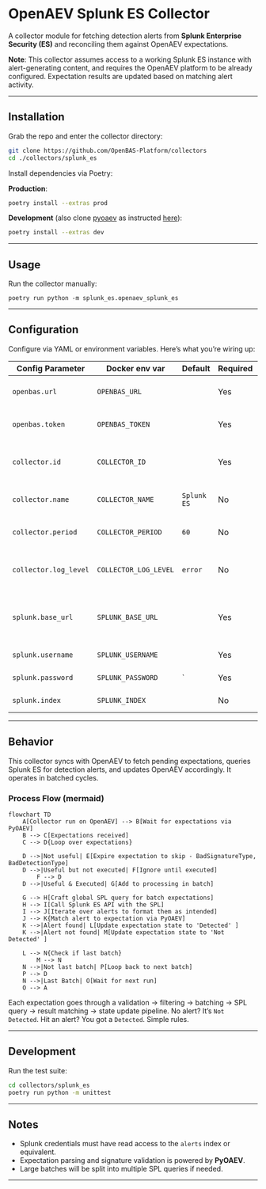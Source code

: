 # OpenAEV Splunk ES Collector

A collector module for fetching detection alerts from **Splunk Enterprise Security (ES)** and reconciling them against OpenAEV expectations.

**Note**: This collector assumes access to a working Splunk ES instance with alert-generating content, and requires the OpenAEV platform to be already configured. Expectation results are updated based on matching alert activity.

---

## Installation

Grab the repo and enter the collector directory:

```bash
git clone https://github.com/OpenBAS-Platform/collectors
cd ./collectors/splunk_es
```

Install dependencies via Poetry:

**Production**:

```bash
poetry install --extras prod
```

**Development** (also clone [pyoaev](OpenBAS-Platform/client-python) as instructed [here](../README.md#simultaneous-development-on-pyobas-and-a-collector)):

```bash
poetry install --extras dev
```

---

## Usage

Run the collector manually:

```bash'
poetry run python -m splunk_es.openaev_splunk_es
```

---

## Configuration

Configure via YAML or environment variables. Here’s what you’re wiring up:

| Config Parameter      | Docker env var        | Default     | Required | Description                                                |
|-----------------------|-----------------------|-------------|----------|------------------------------------------------------------|
| `openbas.url`         | `OPENBAS_URL`         |             | Yes      | URL of the OpenAEV backend                                 |
| `openbas.token`       | `OPENBAS_TOKEN`       |             | Yes      | OpenAEV authentication token                               |
| `collector.id`        | `COLLECTOR_ID`        |             | Yes      | Unique identifier for this collector instance              |
| `collector.name`      | `COLLECTOR_NAME`      | `Splunk ES` | No       | Display name for the collector in UI                       |
| `collector.period`    | `COLLECTOR_PERIOD`    | `60`        | No       | Collection run frequency (seconds)                         |
| `collector.log_level` | `COLLECTOR_LOG_LEVEL` | `error`     | No       | Logging level (e.g., debug, info, warning, error)          |
| `splunk.base_url`     | `SPLUNK_BASE_URL`     |             | Yes      | Base URL for the Splunk Management API (usually port 8089) |
| `splunk.username`     | `SPLUNK_USERNAME`     |             | Yes      | Splunk API username                                        |
| `splunk.password`     | `SPLUNK_PASSWORD`     | `           | Yes      | Splunk API password                                        |
| `splunk.index`        | `SPLUNK_INDEX`        |             | No       | Splunk Index if any                                        |


---

## Behavior

This collector syncs with OpenAEV to fetch pending expectations, queries Splunk ES for detection alerts, and updates OpenAEV accordingly. It operates in batched cycles.

### Process Flow (mermaid)

```mermaid
flowchart TD
    A[Collector run on OpenAEV] --> B[Wait for expectations via PyOAEV]
    B --> C[Expectations received]
    C --> D{Loop over expectations}

    D -->|Not useful| E[Expire expectation to skip - BadSignatureType, BadDetectionType]
    D -->|Useful but not executed| F[Ignore until executed]
        F --> D
    D -->|Useful & Executed| G[Add to processing in batch]

    G --> H[Craft global SPL query for batch expectations]
    H --> I[Call Splunk ES API with the SPL]
    I --> J[Iterate over alerts to format them as intended]
    J --> K{Match alert to expectation via PyOAEV]
    K -->|Alert found| L[Update expectation state to 'Detected' ]
    K -->|Alert not found| M[Update expectation state to 'Not Detected' ]

    L --> N{Check if last batch}
        M --> N
    N -->|Not last batch| P[Loop back to next batch]
    P --> D
    N -->|Last Batch| O[Wait for next run]
    O --> A
```

Each expectation goes through a validation → filtering → batching → SPL query → result matching → state update pipeline.
No alert? It’s `Not Detected`. Hit an alert? You got a `Detected`. Simple rules.

---

## Development

Run the test suite:

```bash
cd collectors/splunk_es
poetry run python -m unittest
```

---

## Notes

* Splunk credentials must have read access to the `alerts` index or equivalent.
* Expectation parsing and signature validation is powered by **PyOAEV**.
* Large batches will be split into multiple SPL queries if needed.

---